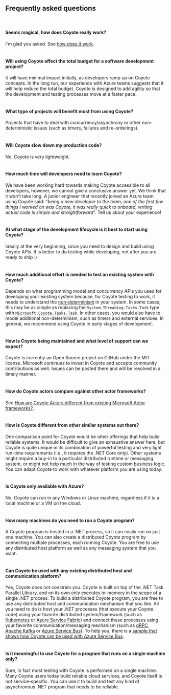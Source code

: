 
## Frequently asked questions

<br/>


#### Seems magical, how does Coyote really work?

I'm glad you asked. See [how does it work](how.md).
<br/><br/>

#### Will using Coyote affect the total budget for a software development project?

It will have minimal impact initially, as developers ramp up on Coyote concepts. In the long run,
our experience with Azure teams suggests that it will help reduce the total budget. Coyote is
designed to add agility so that the development and testing processes move at a faster pace.
<br/><br/>

#### What type of projects will benefit most from using Coyote?

Projects that have to deal with concurrency/asynchrony or other non-deterministic issues (such as
timers, failures and re-orderings).
<br/><br/>

#### Will Coyote slow down my production code?

No, Coyote is very lightweight.
<br/><br/>

#### How much time will developers need to learn Coyote?

We have been working hard towards making Coyote accessible to all developers, however, we cannot
give a conclusive answer yet. We think that it won't take long. A junior engineer that recently
joined an Azure team using Coyote said: "_being a new developer to the team, one of the first few
things I worked on was Coyote, it was really quick to onboard, writing actual code is simple and
straightforward_". Tell us about your experience!
<br/><br/>

#### At what stage of the development lifecycle is it best to start using Coyote?

Ideally at the very beginning, since you need to design and build using Coyote APIs. It is better to
do testing while developing, not after you are ready to ship :)
<br/><br/>

#### How much additional effort is needed to test an existing system with Coyote?

Depends on what programming model and concurrency APIs you used for developing your existing system
because, for Coyote testing to work, it needs to understand the
[non-determinism](../core/non-determinism.md) in your system. In some cases, this may be as simple as
replacing the `System.Threading.Tasks.Task` type with
[`Microsoft.Coyote.Tasks.Task`](../programming-models/async/overview.md). In other cases, you would
also have to model additional non-determinism, such as timers and external services. In general, we
recommend using Coyote in early stages of development.
<br/><br/>

#### How is Coyote being maintained and what level of support can we expect?

Coyote is currently an Open Source project on GitHub under the MIT license. Microsoft continues to
invest in Coyote and accepts community contributions as well. Issues can be posted there and will be
resolved in a timely manner.
<br/><br/>

#### How do Coyote actors compare against other actor frameworks?

See [How are Coyote Actors different from existing Microsoft Actor frameworks?](../programming-models/actors/why-actors.md).
<br/><br/>

#### How is Coyote different from other similar systems out there?

One comparison point for Coyote would be other offerings that help build reliable systems. It would
be difficult to give an exhaustive answer here, but Coyote is quite unique in its combination of
powerful testing and very light run-time requirements (i.e., it requires the .NET Core only).
Other systems might require a buy-in to a particular distributed runtime or messaging system, or
might not help much in the way of testing custom business logic. You can adapt Coyote to work with
whatever platform you are using today.
<br/><br/>

#### Is Coyote only available with Azure?

No, Coyote can run in any Windows or Linux machine, regardless if it is a local machine or a VM on
the cloud.
<br/><br/>

#### How many machines do you need to run a Coyote program?

A Coyote program is hosted in a .NET process, so it can easily run on just one machine. You can also
create a distributed Coyote program by connecting multiple processes, each running Coyote. You are
free to use any distributed host platform as well as any messaging system that you want.
<br/><br/>

#### Can Coyote be used with any existing distributed host and communication platform?
Yes, Coyote does not constrain you. Coyote is built on top of the .NET Task Parallel Library, and on
its own only executes in-memory in the scope of a single .NET process. To build a distributed Coyote
program, you are free to use any distributed host and communication mechanism that you like. All you
need to do is host your .NET processes (that execute your Coyote code) using your favorite
distributed system/framework (such as [Kubernetes](https://kubernetes.io/) or [Azure Service
Fabric](https://azure.microsoft.com/en-us/services/service-fabric/)) and connect these processes
using your favorite communication/messaging mechanism (such as [gRPC](https://grpc.io/), [Apache
Kafka](https://kafka.apache.org/) or [Azure Service
Bus](https://azure.microsoft.com/en-us/services/service-bus/)). To help you, there is a [sample that
shows how Coyote can be used with Azure Service Bus](../tutorials/raft-azure.md).
<br/><br/>

#### Is it meaningful to use Coyote for a program that runs on a single machine only?

Sure, in fact most testing with Coyote is performed on a single machine. Many Coyote users today
build reliable cloud services, and Coyote itself is not service-specific. You can use it to build
and test any kind of asynchronous .NET program that needs to be reliable.
<br/><br/>
